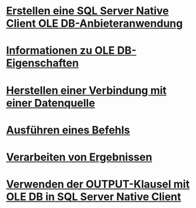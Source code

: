 # [Erstellen eine SQL Server Native Client OLE DB-Anbieteranwendung](creating-a-sql-server-native-client-ole-db-provider-application.md)
# [Informationen zu OLE DB-Eigenschaften](about-ole-db-properties.md)
# [Herstellen einer Verbindung mit einer Datenquelle](establishing-a-connection-to-a-data-source.md)
# [Ausführen eines Befehls](executing-a-command.md)
# [Verarbeiten von Ergebnissen](processing-results.md)
# [Verwenden der OUTPUT-Klausel mit OLE DB in SQL Server Native Client](using-the-output-clause-with-ole-db-in-sql-server-native-client.md)
